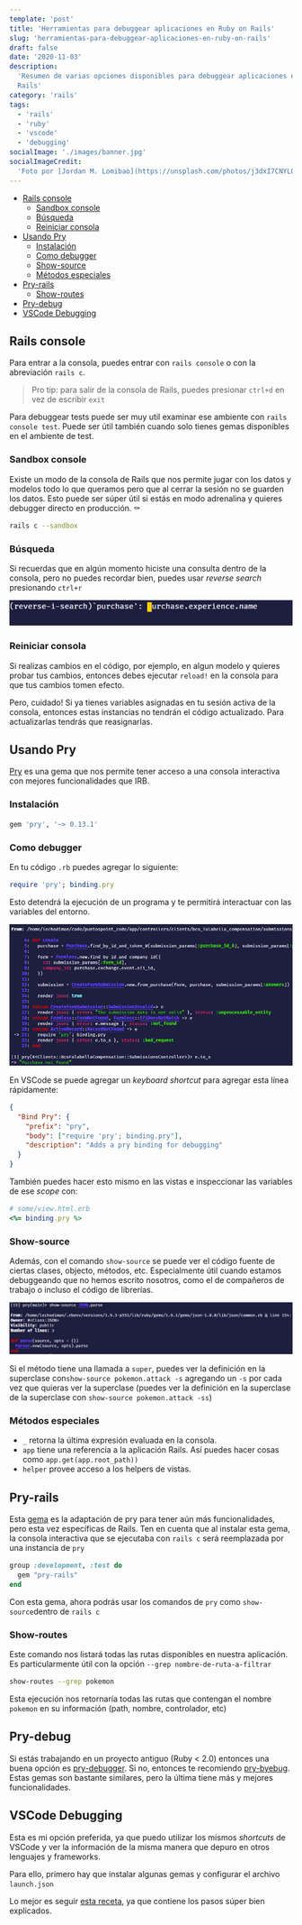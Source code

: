 ```yaml
---
template: 'post'
title: 'Herramientas para debuggear aplicaciones en Ruby on Rails'
slug: 'herramientas-para-debuggear-aplicaciones-en-ruby-on-rails'
draft: false
date: '2020-11-03'
description:
  'Resumen de varias opciones disponibles para debuggear aplicaciones en Ruby on
  Rails'
category: 'rails'
tags:
  - 'rails'
  - 'ruby'
  - 'vscode'
  - 'debugging'
socialImage: './images/banner.jpg'
socialImageCredit:
  'Foto por [Jordan M. Lomibao](https://unsplash.com/photos/j3dxI7CNYL0)'
---
```


- [Rails console](#rails-console)
  - [Sandbox console](#sandbox-console)
  - [Búsqueda](#búsqueda)
  - [Reiniciar consola](#reiniciar-consola)
- [Usando Pry](#usando-pry)
  - [Instalación](#instalación)
  - [Como debugger](#como-debugger)
  - [Show-source](#show-source)
  - [Métodos especiales](#métodos-especiales)
- [Pry-rails](#pry-rails)
  - [Show-routes](#show-routes)
- [Pry-debug](#pry-debug)
- [VSCode Debugging](#vscode-debugging)

## Rails console

Para entrar a la consola, puedes entrar con `rails console` o con la abreviación
`rails c`.

> Pro tip: para salir de la consola de Rails, puedes presionar `ctrl+d` en vez
> de escribir `exit`

Para debuggear tests puede ser muy util examinar ese ambiente con
`rails console test`. Puede ser útil también cuando solo tienes gemas
disponibles en el ambiente de test.

### Sandbox console

Existe un modo de la consola de Rails que nos permite jugar con los datos y
modelos todo lo que queramos pero que al cerrar la sesión no se guarden los
datos. Esto puede ser súper útil si estás en modo adrenalina y quieres debugger
directo en producción. ⚰

```bash
rails c --sandbox
```

### Búsqueda

Si recuerdas que en algún momento hiciste una consulta dentro de la consola,
pero no puedes recordar bien, puedes usar _reverse search_ presionando `ctrl+r`

![Búsqueda reversa](./images/search.png)

### Reiniciar consola

Si realizas cambios en el código, por ejemplo, en algun modelo y quieres probar
tus cambios, entonces debes ejecutar `reload!` en la consola para que tus
cambios tomen efecto.

Pero, cuidado! Si ya tienes variables asignadas en tu sesión activa de la
consola, entonces estas instancias no tendrán el código actualizado. Para
actualizarlas tendrás que reasignarlas.

## Usando Pry

[Pry](https://github.com/pry/pry) es una gema que nos permite tener acceso a una
consola interactiva con mejores funcionalidades que IRB.

### Instalación

```ruby
gem 'pry', '~> 0.13.1'
```

### Como debugger

En tu código `.rb` puedes agregar lo siguiente:

```ruby
require 'pry'; binding.pry
```

Esto detendrá la ejecución de un programa y te permitirá interactuar con las
variables del entorno.

![Pry console](./images/pry-console.png)

En VSCode se puede agregar un _keyboard shortcut_ para agregar esta línea
rápidamente:

```json
{
  "Bind Pry": {
    "prefix": "pry",
    "body": ["require 'pry'; binding.pry"],
    "description": "Adds a pry binding for debugging"
  }
}
```

También puedes hacer esto mismo en las vistas e inspeccionar las variables de
ese _scope_ con:

```ruby
# some/view.html.erb
<%= binding.pry %>
```

### Show-source

Además, con el comando `show-source` se puede ver el código fuente de ciertas
clases, objecto, métodos, etc. Especialmente útil cuando estamos debuggeando que
no hemos escrito nosotros, como el de compañeros de trabajo o incluso el código
de librerías.

![show-source](./images/show-source.png)

Si el método tiene una llamada a `super`, puedes ver la definición en la
superclase con`show-source pokemon.attack -s` agregando un `-s` por cada vez que
quieras ver la superclase (puedes ver la definición en la superclase de la
superclase con `show-source pokemon.attack -ss`)

### Métodos especiales

- `_` retorna la última expresión evaluada en la consola.
- `app` tiene una referencia a la aplicación Rails. Así puedes hacer cosas como
  `app.get(app.root_path))`
- `helper` provee acceso a los helpers de vistas.

## Pry-rails

Esta [gema](https://github.com/rweng/pry-rails) es la adaptación de pry para
tener aún más funcionalidades, pero esta vez específicas de Rails. Ten en cuenta
que al instalar esta gema, la consola interactiva que se ejecutaba con `rails c`
será reemplazada por una instancia de `pry`

```ruby
group :development, :test do
  gem "pry-rails"
end
```

Con esta gema, ahora podrás usar los comandos de `pry` como `show-source`dentro
de `rails c`

### Show-routes

Este comando nos listará todas las rutas disponibles en nuestra aplicación. Es
particularmente útil con la opción `--grep nombre-de-ruta-a-filtrar`

```bash
show-routes --grep pokemon
```

Esta ejecución nos retornaría todas las rutas que contengan el nombre `pokemon`
en su información (path, nombre, controlador, etc)

## Pry-debug

Si estás trabajando en un proyecto antiguo (Ruby < 2.0) entonces una buena
opción es [pry-debugger](https://github.com/nixme/pry-debugger). Si no, entonces
te recomiendo [pry-byebug](https://github.com/deivid-rodriguez/pry-byebug).
Estas gemas son bastante similares, pero la última tiene más y mejores
funcionalidades.

## VSCode Debugging

Esta es mi opción preferida, ya que puedo utilizar los mismos _shortcuts_ de
VSCode y ver la información de la misma manera que depuro en otros lenguajes y
frameworks.

Para ello, primero hay que instalar algunas gemas y configurar el archivo
`launch.json`

Lo mejor es seguir
[esta receta](https://github.com/microsoft/vscode-recipes/tree/master/debugging-Ruby-on-Rails),
ya que contiene los pasos súper bien explicados.
